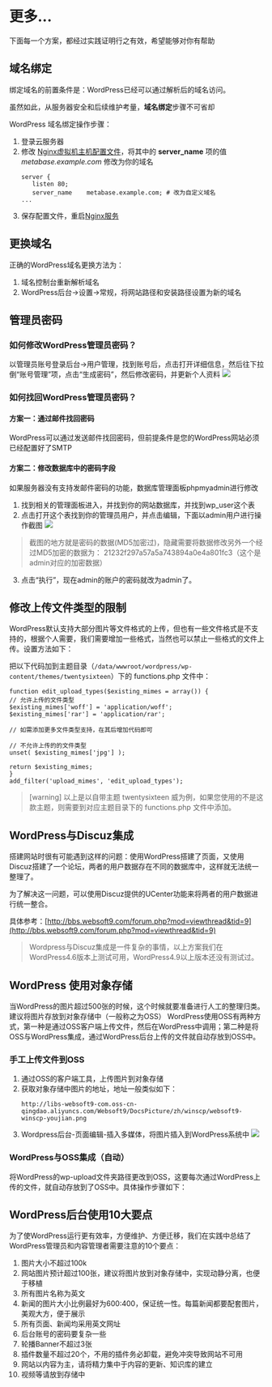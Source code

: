 # 更多...

下面每一个方案，都经过实践证明行之有效，希望能够对你有帮助

## 域名绑定

绑定域名的前置条件是：WordPress已经可以通过解析后的域名访问。  

虽然如此，从服务器安全和后续维护考量，**域名绑定**步骤不可省却  

WordPress 域名绑定操作步骤：

1. 登录云服务器
2. 修改 [Nginx虚拟机主机配置文件](/zh/stack-components.md#nginx)，将其中的 **server_name** 项的值 *metabase.example.com* 修改为你的域名
   ```text
   server {
      listen 80;
      server_name    metabase.example.com; # 改为自定义域名
   ...
   ```
3. 保存配置文件，重启[Nginx服务](/zh/admin-services.md#nginx)


## 更换域名

正确的WordPress域名更换方法为：

1. 域名控制台重新解析域名
2. WordPress后台-&gt;设置-&gt;常规，将网站路径和安装路径设置为新的域名

## 管理员密码


### 如何修改WordPress管理员密码？

以管理员账号登录后台-&gt;用户管理，找到账号后，点击打开详细信息，然后往下拉倒“账号管理”项，点击“生成密码”，然后修改密码，并更新个人资料 ![](http://libs.websoft9.com/Websoft9/DocsPicture/zh/wordpress/wordpress-modifypw-websoft9.png)

### 如何找回WordPress管理员密码？

#### 方案一：通过邮件找回密码

WordPress可以通过发送邮件找回密码，但前提条件是您的WordPress网站必须已经配置好了SMTP

#### 方案二：修改数据库中的密码字段
如果服务器没有支持发邮件密码的功能，数据库管理面板phpmyadmin进行修改
1. 找到相关的管理面板进入，并找到你的网站数据库，并找到wp_user这个表
2. 点击打开这个表找到你的管理员用户，并点击编辑，下面以admin用户进行操作截图
![](https://www.themepark.com.cn/wp-content/uploads/2016/08/9.png)
> 截图的地方就是密码的数据(MD5加密过)，隐藏需要将数据修改另外一个经过MD5加密的数据为：
21232f297a57a5a743894a0e4a801fc3（这个是admin对应的加密数据）
3. 点击“执行”，现在admin的账户的密码就改为admin了。

## 修改上传文件类型的限制

WordPress默认支持大部分图片等文件格式的上传，但也有一些文件格式是不支持的，根据个人需要，我们需要增加一些格式，当然也可以禁止一些格式的文件上传。设置方法如下：

把以下代码加到主题目录（```/data/wwwroot/wordpress/wp-content/themes/twentysixteen```）下的 functions.php 文件中：
	
   	function edit_upload_types($existing_mimes = array()) {
	// 允许上传的文件类型
	$existing_mimes['woff'] = 'application/woff';
	$existing_mimes['rar'] = 'application/rar';
	
    // 如需添加更多文件类型支持，在其后增加代码即可

	// 不允许上传的的文件类型
	unset( $existing_mimes['jpg'] );

	return $existing_mimes;
	}
	add_filter('upload_mimes', 'edit_upload_types');
    
>[warning] 以上是以自带主题 twentysixteen 威为例，如果您使用的不是这款主题，则需要到对应主题目录下的 functions.php 文件中添加。

## WordPress与Discuz集成

搭建网站时很有可能遇到这样的问题：使用WordPress搭建了页面，又使用Discuz搭建了一个论坛，两者的用户数据存在不同的数据库中，这样就无法统一整理了。

为了解决这一问题，可以使用Discuz提供的UCenter功能来将两者的用户数据进行统一整合。

具体参考：[http://bbs.websoft9.com/forum.php?mod=viewthread&tid=9](http://bbs.websoft9.com/forum.php?mod=viewthread&tid=9)

> Wordpress与Discuz集成是一件复杂的事情，以上方案我们在WordPress4.6版本上测试可用，WordPress4.9以上版本还没有测试过。

## WordPress 使用对象存储

当WordPress的图片超过500张的时候，这个时候就要准备进行人工的整理归类。建议将图片存放到对象存储中（一般称之为OSS）
WordPress使用OSS有两种方式，第一种是通过OSS客户端上传文件，然后在WordPress中调用；第二种是将OSS与WordPress集成，通过WordPress后台上传的文件就自动存放到OSS中。

### 手工上传文件到OSS

1. 通过OSS的客户端工具，上传图片到对象存储
2. 获取对象存储中图片的地址，地址一般类似如下：
   ```
   http://libs-websoft9-com.oss-cn-qingdao.aliyuncs.com/Websoft9/DocsPicture/zh/winscp/websoft9-winscp-youjian.png
   ```
3. Wordpress后台-页面编辑-插入多媒体，将图片插入到WordPress系统中
   ![](http://libs.websoft9.com/Websoft9/DocsPicture/zh/aliyun/aliyun-oss-adresstowp-websoft9.png)

### WordPress与OSS集成（自动）
将WordPress的wp-upload文件夹路径更改到OSS，这要每次通过WordPress上传的文件，就自动存放到了OSS中。具体操作步骤如下：

## WordPress后台使用10大要点

为了使WordPress运行更有效率，方便维护、方便迁移，我们在实践中总结了WordPress管理员和内容管理者需要注意的10个要点：

1. 图片大小不超过100k
2. 网站图片预计超过100张，建议将图片放到对象存储中，实现动静分离，也便于移植
3. 所有图片名称为英文
4. 新闻的图片大小比例最好为600:400，保证统一性。每篇新闻都要配套图片，美观大方，便于展示
5. 所有页面、新闻均采用英文网址
6. 后台账号的密码要复杂一些
7. 轮播Banner不超过3张
8. 插件数量不超过20个，不用的插件务必卸载，避免冲突导致网站不可用
9. 网站以内容为主，请将精力集中于内容的更新、知识库的建立
10. 视频等请放到存储中